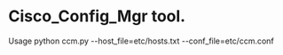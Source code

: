 Cisco_Config_Mgr tool.
=====

Usage
python ccm.py --host_file=etc/hosts.txt --conf_file=etc/ccm.conf